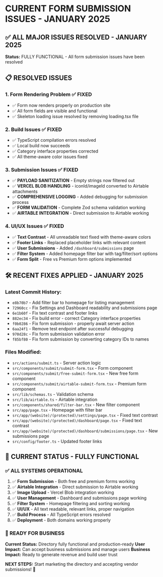 # CURRENT FORM SUBMISSION ISSUES - JANUARY 2025

## ✅ **ALL MAJOR ISSUES RESOLVED - JANUARY 2025**

**Status:** FULLY FUNCTIONAL - All form submission issues have been resolved

## 📋 **RESOLVED ISSUES**

### 1. **Form Rendering Problem** ✅ **FIXED**
- ✅ Form now renders properly on production site
- ✅ All form fields are visible and functional
- ✅ Skeleton loading issue resolved by removing loading.tsx file

### 2. **Build Issues** ✅ **FIXED**
- ✅ TypeScript compilation errors resolved
- ✅ Local build now succeeds
- ✅ Category interface properties corrected
- ✅ All theme-aware color issues fixed

### 3. **Submission Issues** ✅ **FIXED**
- ✅ **PAYLOAD SANITIZATION** - Empty strings now filtered out
- ✅ **VERCEL BLOB HANDLING** - iconId/imageId converted to Airtable attachments
- ✅ **COMPREHENSIVE LOGGING** - Added debugging for submission process
- ✅ **FORM VALIDATION** - Complete Zod schema validation working
- ✅ **AIRTABLE INTEGRATION** - Direct submission to Airtable working

### 4. **UI/UX Issues** ✅ **FIXED**
- ✅ **Text Contrast** - All unreadable text fixed with theme-aware colors
- ✅ **Footer Links** - Replaced placeholder links with relevant content
- ✅ **User Submissions** - Added `/dashboard/submissions` page
- ✅ **Filter System** - Added homepage filter bar with tag/filter/sort options
- ✅ **Form Split** - Free vs Premium form options implemented

## 🛠 **RECENT FIXES APPLIED - JANUARY 2025**

### **Latest Commit History:**
- `e8b70b7` - Add filter bar to homepage for listing management
- `72960cc` - Fix Settings and Dashboard readability and submissions page
- `6e1b60f` - Fix text contrast and footer links
- `882ec34` - Fix build error - correct Category interface properties
- `f0b0286` - Fix form submission - properly await server action  
- `6aa24f1` - Remove test endpoint after successful debugging
- `970d28c` - Fix form submission validation error
- `f85bf80` - Fix form submission by converting category IDs to names

### **Files Modified:**
- `src/actions/submit.ts` - Server action logic
- `src/components/submit/submit-form.tsx` - Form component
- `src/components/submit/free-submit-form.tsx` - New free form component
- `src/components/submit/airtable-submit-form.tsx` - Premium form component
- `src/lib/schemas.ts` - Validation schema
- `src/lib/airtable.ts` - Airtable integration
- `src/components/shared/filter-bar.tsx` - New filter component
- `src/app/page.tsx` - Homepage with filter bar
- `src/app/(website)/(protected)/settings/page.tsx` - Fixed text contrast
- `src/app/(website)/(protected)/dashboard/page.tsx` - Fixed text contrast
- `src/app/(website)/(protected)/dashboard/submissions/page.tsx` - New submissions page
- `src/config/footer.ts` - Updated footer links

## 🎯 **CURRENT STATUS - FULLY FUNCTIONAL**

### **✅ ALL SYSTEMS OPERATIONAL**
1. ✅ **Form Submission** - Both free and premium forms working
2. ✅ **Airtable Integration** - Direct submission to Airtable working
3. ✅ **Image Upload** - Vercel Blob integration working
4. ✅ **User Management** - Dashboard and submissions page working
5. ✅ **Filter System** - Homepage filtering and sorting working
6. ✅ **UI/UX** - All text readable, relevant links, proper navigation
7. ✅ **Build Process** - All TypeScript errors resolved
8. ✅ **Deployment** - Both domains working properly

### **🎉 READY FOR BUSINESS**
**Current Status:** Directory fully functional and production-ready
**User Impact:** Can accept business submissions and manage users
**Business Impact:** Ready to generate revenue and build user trust

**NEXT STEPS:** Start marketing the directory and accepting vendor submissions! 🚀
